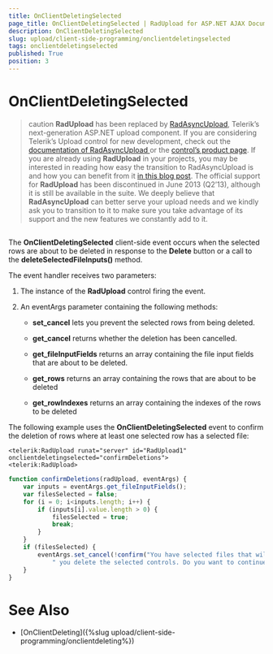 ```yaml
---
title: OnClientDeletingSelected
page_title: OnClientDeletingSelected | RadUpload for ASP.NET AJAX Documentation
description: OnClientDeletingSelected
slug: upload/client-side-programming/onclientdeletingselected
tags: onclientdeletingselected
published: True
position: 3
---
```


# OnClientDeletingSelected



>caution  **RadUpload** has been replaced by [RadAsyncUpload](https://demos.telerik.com/aspnet-ajax/asyncupload/examples/overview/defaultcs.aspx), Telerik’s next-generation ASP.NET upload component. If you are considering Telerik’s Upload control for new development, check out the [documentation of RadAsyncUpload ](https://www.telerik.com/help/aspnet-ajax/asyncupload-overview.html) or the [control’s product page](https://www.telerik.com/products/aspnet-ajax/asyncupload.aspx). If you are already using **RadUpload** in your projects, you may be interested in reading how easy the transition to RadAsyncUpload is and how you can benefit from it [in this blog post](https://blogs.telerik.com/blogs/12-12-05/the-case-of-telerik-s-new-old-asp.net-ajax-upload-control-radasyncupload). The official support for **RadUpload** has been discontinued in June 2013 (Q2’13), although it is still be available in the suite. We deeply believe that **RadAsyncUpload** can better serve your upload needs and we kindly ask you to transition to it to make sure you take advantage of its support and the new features we constantly add to it.
>


## 

The **OnClientDeletingSelected** client-side event occurs when the selected rows are about to be deleted in response to the **Delete** button or a call to the **deleteSelectedFileInputs()** method.

The event handler receives two parameters:

1. The instance of the **RadUpload** control firing the event.

1. An eventArgs parameter containing the following methods:

	* **set_cancel** lets you prevent the selected rows from being deleted.

	* **get_cancel** returns whether the deletion has been cancelled.

	* **get_fileInputFields** returns an array containing the file input fields that are about to be deleted.

	* **get_rows** returns an array containing the rows that are about to be deleted

	* **get_rowIndexes** returns an array containing the indexes of the rows to be deleted

The following example uses the **OnClientDeletingSelected** event to confirm the deletion of rows where at least one selected row has a selected file:

````ASPNET
<telerik:RadUpload runat="server" id="RadUpload1" onclientdeletingselected="confirmDeletions">
<telerik:RadUpload>
````



````JavaScript
function confirmDeletions(radUpload, eventArgs) {
    var inputs = eventArgs.get_fileInputFields();
    var filesSelected = false;
    for (i = 0; i<inputs.length; i++) {
        if (inputs[i].value.length > 0) {
            filesSelected = true;
            break;
        }
    }
    if (filesSelected) {
        eventArgs.set_cancel(!confirm("You have selected files that will not be uploaded if" +
            " you delete the selected controls. Do you want to continue anyway?"));
    }
}
````



# See Also

 * [OnClientDeleting]({%slug upload/client-side-programming/onclientdeleting%})

